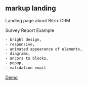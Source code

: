 ## markup landing
Landing page about Bitrix CRM

Survey Report Example

```bash
- bright design,
- responsive, 
- animated appearance of elements, 
- diagrams,
- ancors to blocks,
- popup,
- validation email
```

[Demo](http://frontend.dev.turumburum.com/bitrix-CRM-systems/)
